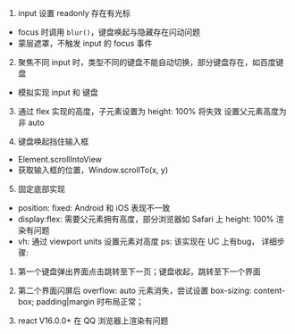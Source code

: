 1. input 设置 readonly 存在有光标

- focus 时调用 `blur()`，键盘唤起与隐藏存在闪动问题
- 蒙层遮罩，不触发 input 的 focus 事件

2. 聚焦不同 input 时，类型不同的键盘不能自动切换，部分键盘存在，如百度键盘

- 模拟实现 input 和 键盘

3. 通过 flex 实现的高度，子元素设置为 height: 100% 将失效
设置父元素高度为非 auto

4. 键盘唤起挡住输入框
- Element.scrollIntoView
- 获取输入框的位置，Window.scrollTo(x, y)

5. 固定底部实现

- position: fixed: Android 和 iOS 表现不一致
- display:flex: 需要父元素拥有高度，部分浏览器如 Safari 上 height: 100% 渲染有问题
- vh: 通过 viewport units 设置元素对高度
ps: 该实现在 UC 上有bug， 详细步骤:
1. 第一个键盘弹出界面点击跳转至下一页；键盘收起，跳转至下一个界面
2. 第二个界面闪屏后 overflow: auto 元素消失，尝试设置 box-sizing: content-box; padding|margin 时布局正常；

6. react V16.0.0+ 在 QQ 浏览器上渲染有问题
